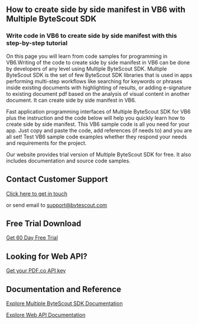 ## How to create side by side manifest in VB6 with Multiple ByteScout SDK

### Write code in VB6 to create side by side manifest with this step-by-step tutorial

On this page you will learn from code samples for programming in VB6.Writing of the code to create side by side manifest in VB6 can be done by developers of any level using Multiple ByteScout SDK. Multiple ByteScout SDK is the set of few ByteScout SDK libraries that is used in apps performing multi-step workflows like searching for keywords or phrases inside existing documents with highlighting of results, or adding e-signature to existing document pdf based on the analysis of visual content in another document. It can create side by side manifest in VB6.

Fast application programming interfaces of Multiple ByteScout SDK for VB6 plus the instruction and the code below will help you quickly learn how to create side by side manifest. This VB6 sample code is all you need for your app. Just copy and paste the code, add references (if needs to) and you are all set! Test VB6 sample code examples whether they respond your needs and requirements for the project.

Our website provides trial version of Multiple ByteScout SDK for free. It also includes documentation and source code samples.

## Contact Customer Support

[Click here to get in touch](https://bytescout.zendesk.com/hc/en-us/requests/new?subject=Multiple%20ByteScout%20SDK%20Question)

or send email to [support@bytescout.com](mailto:support@bytescout.com?subject=Multiple%20ByteScout%20SDK%20Question) 

## Free Trial Download

[Get 60 Day Free Trial](https://bytescout.com/download/web-installer?utm_source=github-readme)

## Looking for Web API? 

[Get your PDF.co API key](https://pdf.co/documentation/api?utm_source=github-readme)

## Documentation and Reference

[Explore Multiple ByteScout SDK Documentation](https://bytescout.com/documentation/index.html?utm_source=github-readme)

[Explore Web API Documentation](https://pdf.co/documentation/api?utm_source=github-readme)